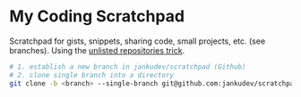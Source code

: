 # My Coding Scratchpad

Scratchpad for gists, snippets, sharing code, small projects, etc. (see branches).
Using the [unlisted repositories trick](https://dev.to/agentender/unlisted-github-repositories-4jin).

```bash
# 1. establish a new branch in jankudev/scratchpad (Github)
# 2. clone single branch into a directory
git clone -b <branch> --single-branch git@github.com:jankudev/scratchpad.git <dir>
```
